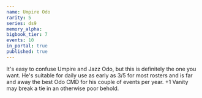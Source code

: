 ```yaml
---
name: Umpire Odo
rarity: 5
series: ds9
memory_alpha:
bigbook_tier: 7
events: 10
in_portal: true
published: true
---
```


It's easy to confuse Umpire and Jazz Odo, but this is definitely the one you want. He's suitable for daily use as early as 3/5 for most rosters and is far and away the best Odo CMD for his couple of events per year. +1 Vanity may break a tie in an otherwise poor behold.
